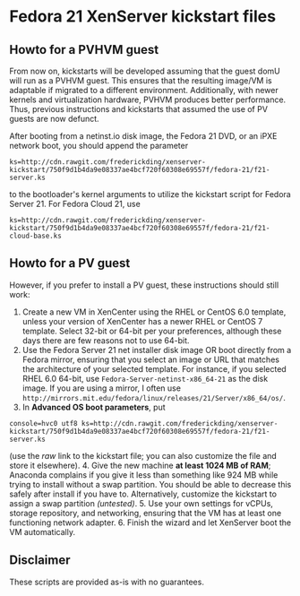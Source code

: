 Fedora 21 XenServer kickstart files
===================================

## Howto for a PVHVM guest

From now on, kickstarts will be developed assuming that the guest domU will 
run as a PVHVM guest. This ensures that the resulting image/VM is adaptable if 
migrated to a different environment. Additionally, with newer kernels and 
virtualization hardware, PVHVM produces better performance. Thus, previous 
instructions and kickstarts that assumed the use of PV guests are now defunct.

After booting from a netinst.io disk image, the Fedora 21 DVD, or an iPXE 
network boot, you should append the parameter
```
ks=http://cdn.rawgit.com/frederickding/xenserver-kickstart/750f9d1b4da9e08337ae4bcf720f60308e69557f/fedora-21/f21-server.ks
```
to the bootloader's kernel arguments to utilize the kickstart script for 
Fedora Server 21. For Fedora Cloud 21, use
```
ks=http://cdn.rawgit.com/frederickding/xenserver-kickstart/750f9d1b4da9e08337ae4bcf720f60308e69557f/fedora-21/f21-cloud-base.ks
```

## Howto for a PV guest

However, if you prefer to install a PV guest, these instructions should still 
work:

1. Create a new VM in XenCenter using the RHEL or CentOS 6.0 template, unless your version of XenCenter has a newer RHEL or CentOS 7 template. Select 32-bit or 64-bit per your preferences, although these days there are few reasons not to use 64-bit.
2. Use the Fedora Server 21 net installer disk image OR boot directly from a Fedora mirror, ensuring that you select an image or URL that matches the architecture of your selected template. For instance, if you selected RHEL 6.0 64-bit, use `Fedora-Server-netinst-x86_64-21` as the disk image. If you are using a mirror, I often use `http://mirrors.mit.edu/fedora/linux/releases/21/Server/x86_64/os/`.
3. In **Advanced OS boot parameters**, put 
```
console=hvc0 utf8 ks=http://cdn.rawgit.com/frederickding/xenserver-kickstart/750f9d1b4da9e08337ae4bcf720f60308e69557f/fedora-21/f21-server.ks
```
(use the *raw* link to the kickstart file; you can also customize the file and store it elsewhere).
4. Give the new machine **at least 1024 MB of RAM**; Anaconda complains if you give it less than something like 924 MB while trying to install without a swap partition. You should be able to decrease this safely after install if you have to. Alternatively, customize the kickstart to assign a swap partition *(untested)*.
5. Use your own settings for vCPUs, storage repository, and networking, ensuring that the VM has at least one functioning network adapter.
6. Finish the wizard and let XenServer boot the VM automatically.

## Disclaimer

These scripts are provided as-is with no guarantees.
